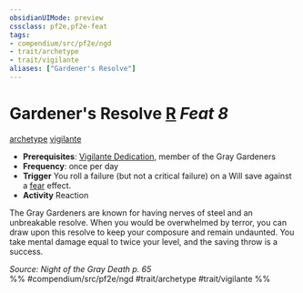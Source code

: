 ```yaml
---
obsidianUIMode: preview
cssclass: pf2e,pf2e-feat
tags:
- compendium/src/pf2e/ngd
- trait/archetype
- trait/vigilante
aliases: ["Gardener's Resolve"]
---
```

# Gardener's Resolve  [R](../../Rules/core-rulebook/chapter-9-playing-the-game.md#Actions "Reaction") *Feat 8*  
[archetype](../../Rules/traits/archetype.md)  [vigilante](../../Rules/traits/vigilante-apg.md)  

- **Prerequisites**: [Vigilante Dedication](vigilante-dedication-apg.md), member of the Gray Gardeners
- **Frequency**: once per day
- **Trigger** You roll a failure (but not a critical failure) on a Will save against a [fear](../../Rules/traits/fear.md) effect.
- **Activity** Reaction

The Gray Gardeners are known for having nerves of steel and an unbreakable resolve. When you would be overwhelmed by terror, you can draw upon this resolve to keep your composure and remain undaunted. You take mental damage equal to twice your level, and the saving throw is a success.

*Source: Night of the Gray Death p. 65*  
%% #compendium/src/pf2e/ngd #trait/archetype #trait/vigilante %%